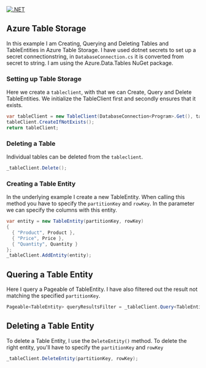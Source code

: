 [![.NET](https://github.com/joerivanarkel/AzureTableStorage/actions/workflows/dotnet.yml/badge.svg)](https://github.com/joerivanarkel/AzureTableStorage/actions/workflows/dotnet.yml)
## Azure Table Storage
In this example I am Creating, Querying and Deleting Tables and TableEntities in Azure Table Storage. I have used dotnet secrets to set up a secret connectionstring, in ``DatabaseConnection.cs`` it is converted from secret to string. I am using the Azure.Data.Tables NuGet package.

### Setting up Table Storage
Here we create a ``tableclient``, with that we can Create, Query and Delete TableEntities. We initialize the TableClient first and secondly ensures that it exists.
```csharp
var tableClient = new TableClient(DatabaseConnection<Program>.Get(), tableName);
tableClient.CreateIfNotExists();
return tableClient;
```

### Deleting a Table
Individual tables can be deleted from the ``tableclient``.
```csharp
_tableClient.Delete();
```

### Creating a Table Entity
In the underlying example I create a new TableEntity. When calling this method you have to specify the ``partitionKey`` and ``rowKey``. In the parameter we can specify the columns with this entity.
```csharp
var entity = new TableEntity(partitionKey, rowKey)
{
  { "Product", Product },
  { "Price", Price },
  { "Quantity", Quantity }
};
_tableClient.AddEntity(entity);
```

## Quering a Table Entity
Here I query a Pageable of TableEntity. I have also filtered out the result not matching the specified ``partitionKey``.
```csharp
Pageable<TableEntity> queryResultsFilter = _tableClient.Query<TableEntity>(filter: $"PartitionKey eq '{partitionKey}'");
```

## Deleting a Table Entity
To delete a Table Entity, I use the ``DeleteEntity()`` method. To delete the right entity, you'll have to specify the ``partitionKey`` and ``rowKey``
```csharp
_tableClient.DeleteEntity(partitionKey, rowKey);
```
